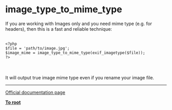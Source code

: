 # image_type_to_mime_type



If you are working with Images only and you need mime type (e.g. for headers), then this is a fast and reliable technique:<br> <br>

```
<?php
$file = 'path/to/image.jpg';
$image_mime = image_type_to_mime_type(exif_imagetype($file));
?>
```
<br><br>It will output true image mime type even if you rename your image file.  

---

[Official documentation page](https://www.php.net/manual/en/function.image-type-to-mime-type.php)

**[To root](/README.md)**